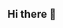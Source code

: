 ## Hi there 👋

<!--
**iradukundabrenda/iradukundabrenda** is a ✨ _special_ ✨ repository because its `README.md` (this file) appears on your GitHub profile.

Here are some ideas to get you started:

- 🔭 I’m currently working on improving my coding skills through various projects and labs.
- 👯 I’m looking to collaborate on beginner-friendly open source projects related to software development.
- 🤔 I’m looking for help with best practices in project structuring and testing.
- 💬 Ask me about Git workflows, Python basics, or anything CS-related!
- 📫 How to reach me: biradukunda@mail.wlu.edu 
- 😄 Pronouns: She/Her
- ⚡ Fun fact: Almost everyone in my extended family doesn't know my real name.


